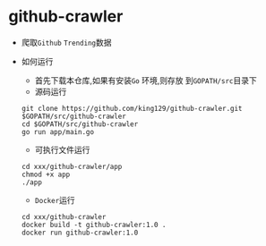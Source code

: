 # github-crawler 

* 爬取`Github` `Trending`数据
- 如何运行
    * 首先下载本仓库,如果有安装`Go` 环境,则存放 到`GOPATH/src`目录下
    * 源码运行
    
    ```shell
    git clone https://github.com/king129/github-crawler.git $GOPATH/src/github-crawler
    cd $GOPATH/src/github-crawler
    go run app/main.go
    ```
    
    * 可执行文件运行
    
    ```shell
    cd xxx/github-crawler/app
    chmod +x app
    ./app
    ```
    
    * `Docker`运行

    ```shell
    cd xxx/github-crawler
    docker build -t github-crawler:1.0 .
    docker run github-crawler:1.0
    ```


